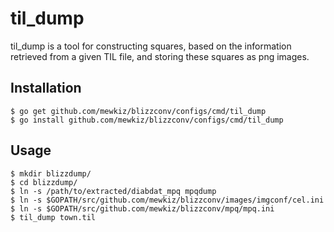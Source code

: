 til_dump
========

til_dump is a tool for constructing squares, based on the information retrieved
from a given TIL file, and storing these squares as png images.

Installation
------------

    $ go get github.com/mewkiz/blizzconv/configs/cmd/til_dump
    $ go install github.com/mewkiz/blizzconv/configs/cmd/til_dump

Usage
-----

    $ mkdir blizzdump/
    $ cd blizzdump/
    $ ln -s /path/to/extracted/diabdat_mpq mpqdump
    $ ln -s $GOPATH/src/github.com/mewkiz/blizzconv/images/imgconf/cel.ini
    $ ln -s $GOPATH/src/github.com/mewkiz/blizzconv/mpq/mpq.ini
    $ til_dump town.til
